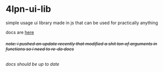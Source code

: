 # 4lpn-ui-lib
simple usage ui library made in js that can be used for practically anything

docs are [here](https://github.com/4lpndev/4lpn-ui-lib/blob/main/DOCS.md)

###### ~~note: i pushed an update recently that modified a shit ton of arguments in functions so i need to re-do docs~~

###### docs should be up to date